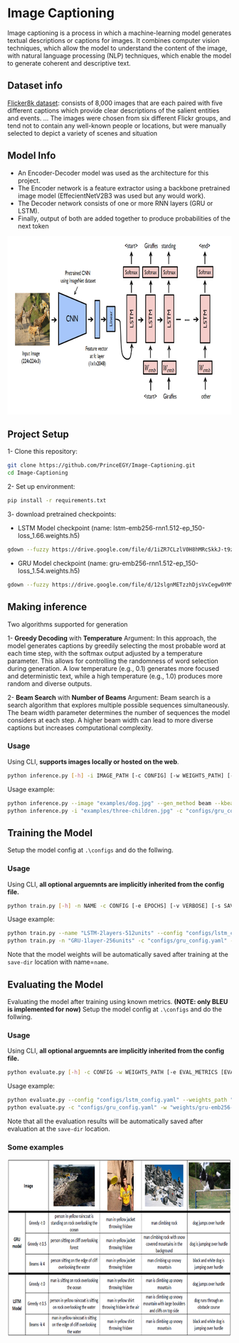 # Image Captioning

Image captioning is a process in which a machine-learning model generates textual descriptions or captions for images. It combines computer vision techniques, which allow the model to understand the content of the image, with natural language processing (NLP) techniques, which enable the model to generate coherent and descriptive text.

## Dataset info
[Flicker8k dataset](https://www.kaggle.com/datasets/adityajn105/flickr8k): consists of 8,000 images that are each paired with five different captions which provide clear descriptions of the salient entities and events. … The images were chosen from six different Flickr groups, and tend not to contain any well-known people or locations, but were manually selected to depict a variety of scenes and situation

## Model Info
- An Encoder-Decoder model was used as the architecture for this project.
- The Encoder network is a feature extractor using a backbone pretrained image model (EffecientNetV2B3 was used but any would work).
- The Decoder network consists of one or more RNN layers (GRU or LSTM).
- Finally, output of both are added together to produce probabilities of the next token
<img alt="model arch" src='https://github.com/PrinceEGY/Image-Captioning/blob/main/assets/arch.png?raw=true' height='400'/>

## Project Setup
1- Clone this repository:
```bash
git clone https://github.com/PrinceEGY/Image-Captioning.git
cd Image-Captioning
```
2- Set up environment:
```bash
pip install -r requirements.txt
```
3- download pretrained checkpoints:
- LSTM Model checkpoint (name: lstm-emb256-rnn1.512-ep_150-loss_1.66.weights.h5)
```bash
gdown --fuzzy https://drive.google.com/file/d/1iZR7CLzlV0H8hMRcSkkJ-t9zl6IWKzHY/view?usp=drive_link -O .\weights\
```
- GRU Model checkpoint (name: gru-emb256-rnn1.512-ep_150-loss_1.54.weights.h5)
```bash
gdown --fuzzy https://drive.google.com/file/d/12slgnMETzzhDjsVxCegw0YMYshFxV-t6/view?usp=drive_link -O .\weights\
```
## Making inference
Two algorithms supported for generation

1- **Greedy Decoding** with **Temperature** Argument: In this approach, the model generates captions by greedily selecting the most probable word at each time step, with the softmax output adjusted by a temperature parameter. This allows for controlling the randomness of word selection during generation.
A low temperature (e.g., 0.1) generates more focused and deterministic text, while a high temperature (e.g., 1.0) produces more random and diverse outputs.

2- **Beam Search** with **Number of Beams** Argument: Beam search is a search algorithm that explores multiple possible sequences simultaneously. The beam width parameter determines the number of sequences the model considers at each step. A higher beam width can lead to more diverse captions but increases computational complexity.

### Usage
Using CLI, **supports images locally or hosted on the web**.
```bash
python inference.py [-h] -i IMAGE_PATH [-c CONFIG] [-w WEIGHTS_PATH] [-m {greedy,beam} [{greedy,beam} ...]] [-t TEMPERATURE] [-k KBEAMS]
```

Usage example:
```bash
python inference.py --image "examples/dog.jpg" --gen_method beam --kbeams 4
python inference.py -i "examples/three-children.jpg" -c "configs/gru_config.yaml" -w "weights/gru-emb256-rnn1.512-ep_150-loss_1.54.weights.h5" -m greedy beam -t 0.5 -k 5
```

## Training the Model
Setup the model config at `.\configs` and do the follwing.
### Usage
Using CLI, **all optional arguemnts are implicitly inherited from the config file.**
```bash
python train.py [-h] -n NAME -c CONFIG [-e EPOCHS] [-v VERBOSE] [-s SAVE_DIR]
```
Usage example:
```bash
python train.py --name "LSTM-2layers-512units" --config "configs/lstm_config.yaml" --epochs 50
python train.py -n "GRU-1layer-256units" -c "configs/gru_config.yaml" -e 100 -v 0 -s "weights/"
```
Note that the model weights will be automatically saved after training at the `save-dir` location with name=`name`.

## Evaluating the Model
Evaluating the model after training using known metrics. **(NOTE: only BLEU is implemented for now)**
Setup the model config at `.\configs` and do the follwing.
### Usage
Using CLI, **all optional arguemnts are implicitly inherited from the config file.**
```bash
python evaluate.py [-h] -c CONFIG -w WEIGHTS_PATH [-e EVAL_METRICS [EVAL_METRICS ...]] [-m {greedy,beam} [{greedy,beam} ...]] [-t TEMPERATURES [TEMPERATURES ...]] [-k KBEAMS]  [-s SAVE_DIR]
```
Usage example:
```bash
python evaluate.py --config "configs/lstm_config.yaml" --weights_path "weights/lstm-emb256-rnn1.512-ep_150-loss_1.66.weights.h5"
python evaluate.py -c "configs/gru_config.yaml" -w "weights/gru-emb256-rnn1.512-ep_150-loss_1.54.weights.h5" -m greedy beam -t 0 0.5 1 -k 4 -s "results/"
```
Note that all the evaluation results will be automatically saved after evaluation at the `save-dir` location.

### Some examples
<img alt="examples" src='https://github.com/PrinceEGY/Image-Captioning/blob/main/assets/examples.png?raw=true' height='400'/>
